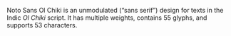 Noto Sans Ol Chiki is an unmodulated (“sans serif”) design for texts in the Indic _Ol Chiki_ script. It has multiple weights, contains 55 glyphs, and supports 53 characters.